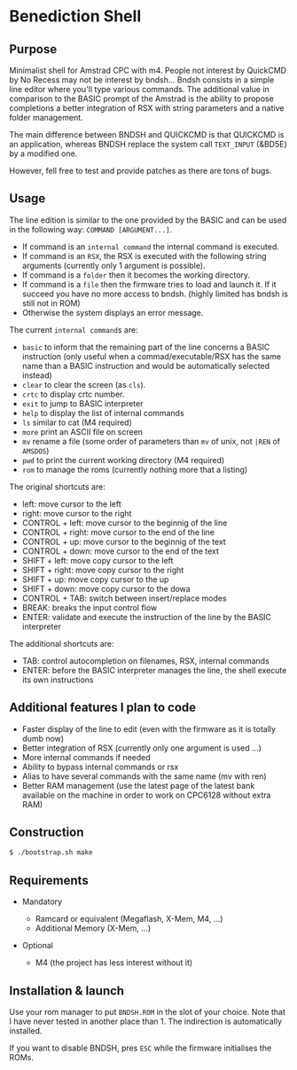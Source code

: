 # Benediction Shell 


## Purpose

 Minimalist shell for Amstrad CPC with m4. People not interest by QuickCMD by No Recess may not be interest by bndsh...
 Bndsh consists in a simple line editor where you'll type various commands. 
 The additional value in comparison to the BASIC prompt of the Amstrad is the ability to propose completions a better integration of RSX with string parameters and a native folder management.

The main difference between BNDSH and QUICKCMD is that QUICKCMD is an application, whereas BNDSH replace the system call `TEXT_INPUT` (&BD5E) by a modified one.

However, fell free to test and provide patches as there are tons of bugs.


## Usage

The line edition is similar to the one provided by the BASIC and can be used in the following way: `COMMAND [ARGUMENT...]`.

 - If command is an `internal command` the internal command is executed.
 - If command is an `RSX`, the RSX is executed with the following string arguments (currently only 1 argument is possible).
 - If command is a `folder` then it becomes the working directory.
 - If command is a `file` then the firmware tries to load and launch it. If it succeed you have no more access to bndsh. (highly limited has bndsh is still not in ROM)
 - Otherwise the system displays an error message.


 The current `internal command`s are:

  - `basic` to inform that the remaining part of the line concerns a BASIC instruction (only useful when a commad/executable/RSX has the same name than a BASIC instruction and would be automatically selected instead)
  - `clear` to clear the screen (as `cls`).
  - `crtc` to display crtc number.
  - `exit` to jump to BASIC interpreter
  - `help` to display the list of internal commands
  - `ls` similar to cat (M4 required)
  - `more` print an ASCII file on screen
  - `mv` rename a file (some order of parameters than `mv` of unix, not `|REN` of `AMSDOS`)
  - `pwd` to print the current working directory (M4 required)
  - `rom` to manage the roms (currently nothing more that a listing)


 The original shortcuts are:

  - left: move cursor to the left
  - right: move cursor to the right
  - CONTROL + left: move cursor to the beginnig of the line
  - CONTROL + right: move cursor to the end of the line
  - CONTROL + up: move cursor to the beginnig of the text
  - CONTROL + down: move cursor to the end of the text
  - SHIFT + left: move copy cursor to the left
  - SHIFT + right: move copy cursor to the right
  - SHIFT + up: move copy cursor to the up
  - SHIFT + down: move copy cursor to the dowa
  - CONTROL + TAB: switch between insert/replace modes
  - BREAK: breaks the input control flow
  - ENTER: validate and execute the instruction of the line by the BASIC interpreter

The additional shortcuts are:

  - TAB: control autocompletion on filenames, RSX, internal commands
  - ENTER: before the BASIC interpreter manages the line, the shell execute its own instructions



## Additional features I plan to code

 - Faster display of the line to edit (even with the firmware as it is totally dumb now)
 - Better integration of RSX (currently only one argument is used ...)
 - More internal commands if needed
 - Ability to bypass internal commands or rsx
 - Alias to have several commands with the same name (mv with ren)
 - Better RAM management (use the latest page of the latest bank available on the machine in order to work on CPC6128 without extra RAM)

## Construction

~~~bash
$ ./bootstrap.sh make
~~~

## Requirements

  - Mandatory

    - Ramcard or equivalent (Megaflash, X-Mem, M4, ...)
    - Additional Memory (X-Mem, ...)

  - Optional

    - M4 (the project has less interest without it)
 

## Installation & launch

Use your rom manager to put `BNDSH.ROM` in the slot of your choice. Note that I have never tested in another place than 1.
The indirection is automatically installed.

If you want to disable BNDSH, pres `ESC` while the firmware initialises the ROMs.
